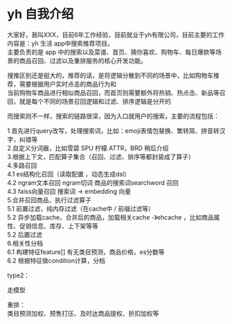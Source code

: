 
# yh 自我介绍

大家好，我叫XXX，目前6年工作经验，目前就业于yh有限公司，目前主要的工作内容是：yh 生活 app中搜索推荐项目。  
主要负责的是 app 中的搜索以及菜谱、首页、猜你喜欢、购物车、每日爆款等场景的商品召回、过滤以及重排服务的核心开发功能。

搜推区别还是挺大的，推荐的话，是将逻辑分散到不同的场景中，比如购物车推荐，需要根据用户实时点击的商品行为和  
当前购物车商品进行相似商品召回，而首页则需要额外将热销、热点击、新品等召回，就是每个不同的场景召回逻辑和过滤、排序逻辑是分开的

而搜索则不一样，搜索的链路很深，因为入口就用户的搜索，主要的流程包括：

1.首先进行query改写，处理搜索词，比如：emoji表情包替换、繁转简、拼音转汉字，纠错等  
2.自定义分词器，比如雪碧 SPU 柠檬 ATTR，BRD 稍后介绍  
3.根据上下文，匹配算子集合（召回、过滤、排序等都封装成了算子）  
4.多路召回  
4.1 es结构化召回（读取配置 ，动态生成dsl）  
4.2 ngram文本召回 ngram切词 商品的搜索词searchword 召回  
4.3 faiss向量召回 搜索词 -> embedding 向量  
5.合并召回商品，执行过滤算子  
5.1 前置过滤，纯内存过滤（在cache中 / 前缀过滤等）  
5.2 异步加载cache，合并后的商品，加载相关cache -》ehcache ，比如商品属性、促销信息、库存、上下架等等  
5.2 后置过滤  
6.相关性分档  
6.1 构建特征feature[] 有无类目预测，商品价格，es分数等  
6.2 根据特征做condition计算，分档

type2：

走模型 

重排：  
类目预测加权、预售打压、及时达商品提权、折扣加权等

‍

‍

‍

‍

‍

‍

‍

‍

‍
